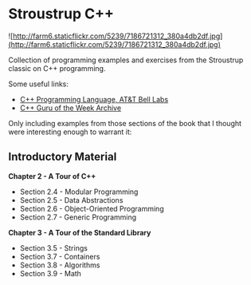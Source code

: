 Stroustrup C++
============== 

![http://farm6.staticflickr.com/5239/7186721312_380a4db2df.jpg](http://farm6.staticflickr.com/5239/7186721312_380a4db2df.jpg)

Collection of programming examples and exercises from the Stroustrup classic on C++ programming.

Some useful links:

* [C++ Programming Language, AT&T Bell Labs](http://www2.research.att.com/~bs/C++.html)
* [C++ Guru of the Week Archive](http://www.gotw.ca/gotw/)

Only including examples from those sections of the book that I thought were interesting enough to warrant it:

Introductory Material
--------------------- 

**Chapter 2 - A Tour of C++**
* Section 2.4 - Modular Programming
* Section 2.5 - Data Abstractions
* Section 2.6 - Object-Oriented Programming
* Section 2.7 - Generic Programming

**Chapter 3 - A Tour of the Standard Library**
* Section 3.5 - Strings
* Section 3.7 - Containers
* Section 3.8 - Algorithms
* Section 3.9 - Math